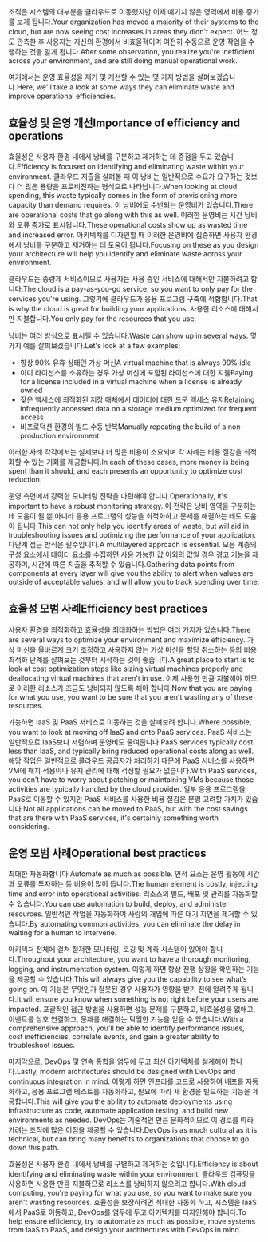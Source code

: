 <span data-ttu-id="74a50-101">조직은 시스템의 대부분을 클라우드로 이동했지만 이제 예기치 않은 영역에서 비용 증가를 보게 됩니다.</span><span class="sxs-lookup"><span data-stu-id="74a50-101">Your organization has moved a majority of their systems to the cloud, but are now seeing cost increases in areas they didn't expect.</span></span> <span data-ttu-id="74a50-102">어느 정도 관측한 후 사용자는 자신의 환경에서 비효율적이며 여전히 수동으로 운영 작업을 수행하는 것을 알게 됩니다.</span><span class="sxs-lookup"><span data-stu-id="74a50-102">After some observation, you realize you're inefficient across your environment, and are still doing manual operational work.</span></span> 

<span data-ttu-id="74a50-103">여기에서는 운영 효율성을 제거 및 개선할 수 있는 몇 가지 방법을 살펴보겠습니다.</span><span class="sxs-lookup"><span data-stu-id="74a50-103">Here, we'll take a look at some ways they can eliminate waste and improve operational efficiencies.</span></span>

## <a name="importance-of-efficiency-and-operations"></a><span data-ttu-id="74a50-104">효율성 및 운영 개선</span><span class="sxs-lookup"><span data-stu-id="74a50-104">Importance of efficiency and operations</span></span>

<span data-ttu-id="74a50-105">효율성은 사용자 환경 내에서 낭비를 구분하고 제거하는 데 중점을 두고 있습니다.</span><span class="sxs-lookup"><span data-stu-id="74a50-105">Efficiency is focused on identifying and eliminating waste within your environment.</span></span> <span data-ttu-id="74a50-106">클라우드 지출을 살펴볼 때 이 낭비는 일반적으로 수요가 요구하는 것보다 더 많은 용량을 프로비전하는 형식으로 나타납니다.</span><span class="sxs-lookup"><span data-stu-id="74a50-106">When looking at cloud spending, this waste typically comes in the form of provisioning more capacity than demand requires.</span></span> <span data-ttu-id="74a50-107">이 낭비에도 수반되는 운영비가 있습니다.</span><span class="sxs-lookup"><span data-stu-id="74a50-107">There are operational costs that go along with this as well.</span></span> <span data-ttu-id="74a50-108">이러한 운영비는 시간 낭비와 오류 증가로 표시됩니다.</span><span class="sxs-lookup"><span data-stu-id="74a50-108">These operational costs show up as wasted time and increased error.</span></span> <span data-ttu-id="74a50-109">아키텍처를 디자인할 때 이러한 운영비에 집중하면 사용자 환경에서 낭비를 구분하고 제거하는 데 도움이 됩니다.</span><span class="sxs-lookup"><span data-stu-id="74a50-109">Focusing on these as you design your architecture will help you identify and eliminate waste across your environment.</span></span>

<span data-ttu-id="74a50-110">클라우드는 종량제 서비스이므로 사용자는 사용 중인 서비스에 대해서만 지불하려고 합니다.</span><span class="sxs-lookup"><span data-stu-id="74a50-110">The cloud is a pay-as-you-go service, so you want to only pay for the services you're using.</span></span> <span data-ttu-id="74a50-111">그렇기에 클라우드가 응용 프로그램 구축에 적합합니다.</span><span class="sxs-lookup"><span data-stu-id="74a50-111">That is why the cloud is great for building your applications.</span></span> <span data-ttu-id="74a50-112">사용한 리소스에 대해서만 지불합니다.</span><span class="sxs-lookup"><span data-stu-id="74a50-112">You only pay for the resources that you use.</span></span>

<span data-ttu-id="74a50-113">낭비는 여러 방식으로 표시될 수 있습니다.</span><span class="sxs-lookup"><span data-stu-id="74a50-113">Waste can show up in several ways.</span></span> <span data-ttu-id="74a50-114">몇 가지 예를 살펴보겠습니다.</span><span class="sxs-lookup"><span data-stu-id="74a50-114">Let's look at a few examples:</span></span>

* <span data-ttu-id="74a50-115">항상 90% 유휴 상태인 가상 머신</span><span class="sxs-lookup"><span data-stu-id="74a50-115">A virtual machine that is always 90% idle</span></span>
* <span data-ttu-id="74a50-116">이미 라이선스를 소유하는 경우 가상 머신에 포함된 라이선스에 대한 지불</span><span class="sxs-lookup"><span data-stu-id="74a50-116">Paying for a license included in a virtual machine when a license is already owned</span></span>
* <span data-ttu-id="74a50-117">잦은 액세스에 최적화된 저장 매체에서 데이터에 대한 드문 액세스 유지</span><span class="sxs-lookup"><span data-stu-id="74a50-117">Retaining infrequently accessed data on a storage medium optimized for frequent access</span></span>
* <span data-ttu-id="74a50-118">비프로덕션 환경의 빌드 수동 반복</span><span class="sxs-lookup"><span data-stu-id="74a50-118">Manually repeating the build of a non-production environment</span></span>

<span data-ttu-id="74a50-119">이러한 사례 각각에서는 실제보다 더 많은 비용이 소요되며 각 사례는 비용 절감을 최적화할 수 있는 기회를 제공합니다.</span><span class="sxs-lookup"><span data-stu-id="74a50-119">In each of these cases, more money is being spent than it should, and each presents an opportunity to optimize cost reduction.</span></span>

<span data-ttu-id="74a50-120">운영 측면에서 강력한 모니터링 전략을 마련해야 합니다.</span><span class="sxs-lookup"><span data-stu-id="74a50-120">Operationally, it's important to have a robust monitoring strategy.</span></span> <span data-ttu-id="74a50-121">이 전략은 낭비 영역을 구분하는 데 도움이 될 뿐 아니라 응용 프로그램의 성능을 최적화하고 문제를 해결하는 데도 도움이 됩니다.</span><span class="sxs-lookup"><span data-stu-id="74a50-121">This can not only help you identify areas of waste, but will aid in troubleshooting issues and optimizing the performance of your application.</span></span> <span data-ttu-id="74a50-122">다단계 접근 방식은 필수입니다.</span><span class="sxs-lookup"><span data-stu-id="74a50-122">A multilayered approach is essential.</span></span> <span data-ttu-id="74a50-123">모든 계층의 구성 요소에서 데이터 요소를 수집하면 사용 가능한 값 이외의 값일 경우 경고 기능을 제공하며, 시간에 따른 지출을 추적할 수 있습니다.</span><span class="sxs-lookup"><span data-stu-id="74a50-123">Gathering data points from components at every layer will give you the ability to alert when values are outside of acceptable values, and will allow you to track spending over time.</span></span>

## <a name="efficiency-best-practices"></a><span data-ttu-id="74a50-124">효율성 모범 사례</span><span class="sxs-lookup"><span data-stu-id="74a50-124">Efficiency best practices</span></span>

<span data-ttu-id="74a50-125">사용자 환경을 최적화하고 효율성을 최대화하는 방법은 여러 가지가 있습니다.</span><span class="sxs-lookup"><span data-stu-id="74a50-125">There are several ways to optimize your environment and maximize efficiency.</span></span> <span data-ttu-id="74a50-126">가상 머신을 올바르게 크기 조정하고 사용하지 않는 가상 머신을 할당 취소하는 등의 비용 최적화 단계를 살펴보는 것부터 시작하는 것이 좋습니다.</span><span class="sxs-lookup"><span data-stu-id="74a50-126">A great place to start is to look at cost optimization steps like sizing virtual machines properly and deallocating virtual machines that aren't in use.</span></span> <span data-ttu-id="74a50-127">이제 사용한 만큼 지불해야 하므로 이러한 리소스가 조금도 낭비되지 않도록 해야 합니다.</span><span class="sxs-lookup"><span data-stu-id="74a50-127">Now that you are paying for what you use, you want to be sure that you aren't wasting any of these resources.</span></span>

<span data-ttu-id="74a50-128">가능하면 IaaS 및 PaaS 서비스로 이동하는 것을 살펴보려 합니다.</span><span class="sxs-lookup"><span data-stu-id="74a50-128">Where possible, you want to look at moving off IaaS and onto PaaS services.</span></span> <span data-ttu-id="74a50-129">PaaS 서비스는 일반적으로 IaaS보다 저렴하며 운영비도 줄여줍니다.</span><span class="sxs-lookup"><span data-stu-id="74a50-129">PaaS services typically cost less than IaaS, and typically bring reduced operational costs along as well.</span></span> <span data-ttu-id="74a50-130">해당 작업은 일반적으로 클라우드 공급자가 처리하기 때문에 PaaS 서비스를 사용하면 VM에 패치 적용이나 유지 관리에 대해 걱정할 필요가 없습니다.</span><span class="sxs-lookup"><span data-stu-id="74a50-130">With PaaS services, you don’t have to worry about patching or maintaining VMs because those activities are typically handled by the cloud provider.</span></span> <span data-ttu-id="74a50-131">일부 응용 프로그램을 PaaS로 이동할 수 있지만 PaaS 서비스를 사용한 비용 절감은 분명 고려할 가치가 있습니다.</span><span class="sxs-lookup"><span data-stu-id="74a50-131">Not all applications can be moved to PaaS, but with the cost savings that are there with PaaS services, it's certainly something worth considering.</span></span>

## <a name="operational-best-practices"></a><span data-ttu-id="74a50-132">운영 모범 사례</span><span class="sxs-lookup"><span data-stu-id="74a50-132">Operational best practices</span></span>

<span data-ttu-id="74a50-133">최대한 자동화합니다.</span><span class="sxs-lookup"><span data-stu-id="74a50-133">Automate as much as possible.</span></span> <span data-ttu-id="74a50-134">인적 요소는 운영 활동에 시간과 오류를 투자하는 등 비용이 많이 듭니다.</span><span class="sxs-lookup"><span data-stu-id="74a50-134">The human element is costly, injecting time and error into operational activities.</span></span> <span data-ttu-id="74a50-135">리소스의 빌드, 배포 및 관리를 자동화할 수 있습니다.</span><span class="sxs-lookup"><span data-stu-id="74a50-135">You can use automation to build, deploy, and administer resources.</span></span> <span data-ttu-id="74a50-136">일반적인 작업을 자동화하여 사람의 개입에 따른 대기 지연을 제거할 수 있습니다.</span><span class="sxs-lookup"><span data-stu-id="74a50-136">By automating common activities, you can eliminate the delay in waiting for a human to intervene.</span></span>

<span data-ttu-id="74a50-137">아키텍처 전체에 걸쳐 철저한 모니터링, 로깅 및 계측 시스템이 있어야 합니다.</span><span class="sxs-lookup"><span data-stu-id="74a50-137">Throughout your architecture, you want to have a thorough monitoring, logging, and instrumentation system.</span></span> <span data-ttu-id="74a50-138">이렇게 하면 항상 진행 상황을 확인하는 기능을 제공할 수 있습니다.</span><span class="sxs-lookup"><span data-stu-id="74a50-138">This will always give you the capability to see what’s going on.</span></span> <span data-ttu-id="74a50-139">이 기능은 무엇인가 잘못된 경우 사용자가 영향을 받기 전에 알려주게 됩니다.</span><span class="sxs-lookup"><span data-stu-id="74a50-139">It will ensure you know when something is not right before your users are impacted.</span></span> <span data-ttu-id="74a50-140">포괄적인 접근 방법을 사용하면 성능 문제를 구분하고, 비효율성을 없애고, 이벤트를 상호 연결하고, 문제를 해결하는 탁월한 기능을 얻을 수 있습니다.</span><span class="sxs-lookup"><span data-stu-id="74a50-140">With a comprehensive approach, you'll be able to identify performance issues, cost inefficiencies, correlate events, and gain a greater ability to troubleshoot issues.</span></span>

<span data-ttu-id="74a50-141">마지막으로, DevOps 및 연속 통합을 염두에 두고 최신 아키텍처를 설계해야 합니다.</span><span class="sxs-lookup"><span data-stu-id="74a50-141">Lastly, modern architectures should be designed with DevOps and continuous integration in mind.</span></span> <span data-ttu-id="74a50-142">이렇게 하면 인프라를 코드로 사용하여 배포를 자동화하고, 응용 프로그램 테스트를 자동화하고, 필요에 따라 새 환경을 빌드하는 기능을 제공합니다.</span><span class="sxs-lookup"><span data-stu-id="74a50-142">This will give you the ability to automate deployments using infrastructure as code, automate application testing, and build new environments as needed.</span></span> <span data-ttu-id="74a50-143">DevOps는 기술적인 만큼 문화적이므로 이 경로를 따라가려는 조직에 많은 이점을 제공할 수 있습니다.</span><span class="sxs-lookup"><span data-stu-id="74a50-143">DevOps is as much cultural as it is technical, but can bring many benefits to organizations that choose to go down this path.</span></span>

<span data-ttu-id="74a50-144">효율성은 사용자 환경 내에서 낭비를 구별하고 제거하는 것입니다.</span><span class="sxs-lookup"><span data-stu-id="74a50-144">Efficiency is about identifying and eliminating waste within your environment.</span></span> <span data-ttu-id="74a50-145">클라우드 컴퓨팅을 사용하면 사용한 만큼 지불하므로 리소스를 낭비하지 않으려고 합니다.</span><span class="sxs-lookup"><span data-stu-id="74a50-145">With cloud computing, you're paying for what you use, so you want to make sure you aren't wasting resources.</span></span> <span data-ttu-id="74a50-146">효율성을 보장하려면 최대한 자동화 하고, 시스템을 IaaS에서 PaaS로 이동하고, DevOps를 염두에 두고 아키텍처를 디자인해야 합니다.</span><span class="sxs-lookup"><span data-stu-id="74a50-146">To help ensure efficiency, try to automate as much as possible, move systems from IaaS to PaaS, and design your architectures with DevOps in mind.</span></span> 
